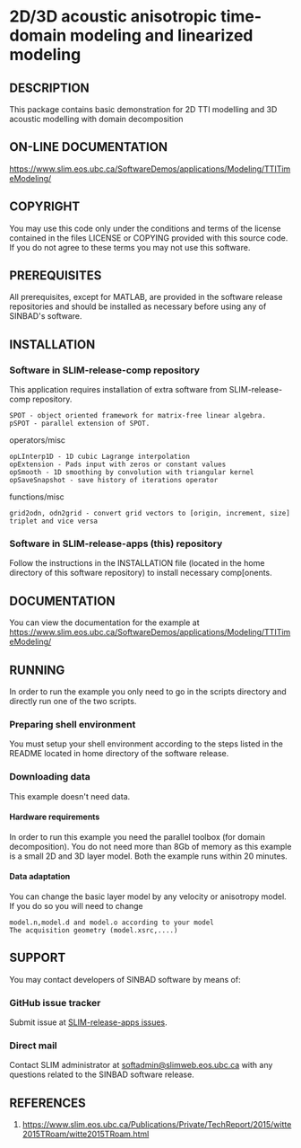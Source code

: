 # 2D/3D acoustic anisotropic time-domain modeling and linearized modeling
##  DESCRIPTION
This package contains basic demonstration for 2D TTI modelling and 3D acoustic modelling with domain decomposition
##  ON-LINE DOCUMENTATION
https://www.slim.eos.ubc.ca/SoftwareDemos/applications/Modeling/TTITimeModeling/
##  COPYRIGHT
 You may use this code only under the conditions and terms of the
 license contained in the files LICENSE or COPYING provided with this
 source code. If you do not agree to these terms you may not use this
 software.
##  PREREQUISITES
 All prerequisites, except for MATLAB, are provided in the software
 release repositories and should be installed as necessary before using
 any of SINBAD's software.
##  INSTALLATION
###  Software in SLIM-release-comp repository
 This application requires installation of extra
 software from SLIM-release-comp repository.

	SPOT - object oriented framework for matrix-free linear algebra.
	pSPOT - parallel extension of SPOT.

operators/misc

	opLInterp1D - 1D cubic Lagrange interpolation
	opExtension - Pads input with zeros or constant values
	opSmooth - 1D smoothing by convolution with triangular kernel
	opSaveSnapshot - save history of iterations operator
functions/misc

    grid2odn, odn2grid - convert grid vectors to [origin, increment, size] triplet and vice versa
###  Software in SLIM-release-apps (this) repository
 Follow the instructions in the INSTALLATION file (located in the home
 directory of this software repository) to install necessary
 comp[onents.
##  DOCUMENTATION
You can view the documentation for the example at 
https://www.slim.eos.ubc.ca/SoftwareDemos/applications/Modeling/TTITimeModeling/
##  RUNNING
In order to run the example you only need to go in the scripts directory and directly run one of the two scripts.
###  Preparing shell environment
 You must setup your shell environment according to the steps listed in
 the README located in home directory of the software release.
###  Downloading data
This example doesn't need data.
####  Hardware requirements
In order to run this example you need the parallel toolbox (for domain decomposition). You do not need more than 8Gb of memory as this example is a small 2D and 3D layer model. Both the example runs within 20 minutes.
####  Data adaptation
You can change the basic layer model by any velocity or anisotropy model. If you do so you will need to change 

	model.n,model.d and model.o according to your model
	The acquisition geometry (model.xsrc,....)
##  SUPPORT
 You may contact developers of SINBAD software by means of:
### GitHub issue tracker
 Submit issue at [SLIM-release-apps issues](https://github.com/SINBADconsortium/SLIM-release-apps/issues).
###  Direct mail
 Contact SLIM administrator at softadmin@slimweb.eos.ubc.ca with any
 questions related to the SINBAD software release.
##  REFERENCES
 1. https://www.slim.eos.ubc.ca/Publications/Private/TechReport/2015/witte2015TRoam/witte2015TRoam.html 
